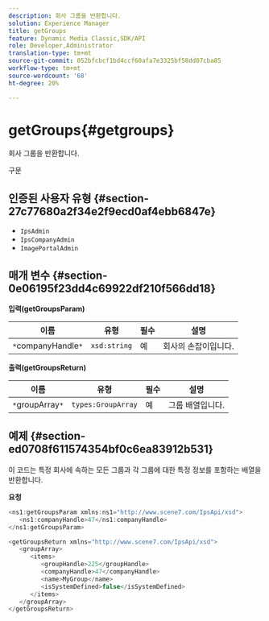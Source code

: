 ```yaml
---
description: 회사 그룹을 반환합니다.
solution: Experience Manager
title: getGroups
feature: Dynamic Media Classic,SDK/API
role: Developer,Administrator
translation-type: tm+mt
source-git-commit: 052bfcbcf1bd4ccf60afa7e3325bf58dd07cba85
workflow-type: tm+mt
source-wordcount: '68'
ht-degree: 20%

---
```



# getGroups{#getgroups}

회사 그룹을 반환합니다.

구문

## 인증된 사용자 유형 {#section-27c77680a2f34e2f9ecd0af4ebb6847e}

* `IpsAdmin`
* `IpsCompanyAdmin`
* `ImagePortalAdmin`

## 매개 변수 {#section-0e06195f23dd4c69922df210f566dd18}

**입력(getGroupsParam)**

| 이름 | 유형 | 필수 | 설명 |
|---|---|---|---|
| `*`companyHandle`*` | `xsd:string` | 예 | 회사의 손잡이입니다. |

**출력(getGroupsReturn)**

| 이름 | 유형 | 필수 | 설명 |
|---|---|---|---|
| `*`groupArray`*` | `types:GroupArray` | 예 | 그룹 배열입니다. |

## 예제 {#section-ed0708f611574354bf0c6ea83912b531}

이 코드는 특정 회사에 속하는 모든 그룹과 각 그룹에 대한 특정 정보를 포함하는 배열을 반환합니다.

**요청**

```java
<ns1:getGroupsParam xmlns:ns1="http://www.scene7.com/IpsApi/xsd">
   <ns1:companyHandle>47</ns1:companyHandle>
</ns1:getGroupsParam>
```

```java
<getGroupsReturn xmlns="http://www.scene7.com/IpsApi/xsd">
   <groupArray>
      <items>
         <groupHandle>225</groupHandle>
         <companyHandle>47</companyHandle>
         <name>MyGroup</name>
         <isSystemDefined>false</isSystemDefined>
      </items>
   </groupArray>
</getGroupsReturn>
```

